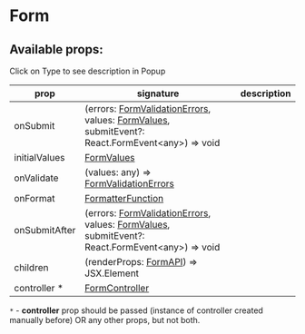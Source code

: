 # Form

## Available props:
<p class="category">Click on Type to see description in Popup</p>

| prop          | signature                                                                                                                              | description |
| ------------- |----------------------------------------------------------------------------------------------------------------------------------------| --- |
| onSubmit      | (errors: [FormValidationErrors][FormValidationErrors], values: [FormValues][FormValues], submitEvent?: React.FormEvent\<any\>) => void |
| initialValues | [FormValues][FormValues]                                                                                                               |
| onValidate    | (values: any) => [FormValidationErrors][FormValidationErrors]                                                                          |
| onFormat      | [FormatterFunction][FormatterFunction]                                                                                                 |
| onSubmitAfter | (errors: [FormValidationErrors][FormValidationErrors], values: [FormValues][FormValues], submitEvent?: React.FormEvent\<any\>) => void |
| children      | (renderProps: [FormAPI][FormAPI]) => JSX.Element                                                                                       |
| controller * | [FormController][FormController]                                                                                                       |


`*` - **controller** prop should be passed (instance of controller created manually before) OR any other props, but not both.

[FormatterFunction]: ./types/FormatterFunction
[FormValidationErrors]: ./types/FormValidationErrors
[FormValues]: ./types/FormValues
[FormAPI]: ./types/FormAPI
[FormController]: /api/FormController
